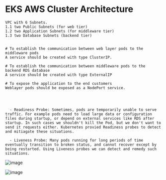 
# EKS AWS Cluster Architecture


```
VPC with 6 Subnets.
1.1 two Public Subnets (for web tier)
1.2 two Application Subnets (for middleware tier)
1.3 two Database Subnets (backend tier)


# To establish the communication between web layer pods to the middleware pods
A service should be created with type ClusterIP. 

# To establish the communication between middleware pods to the backend RDS database
A service should be created with type ExternalIP

# To expose the application to the end customers
Weblayer pods should be exposed as a NodePort service.




  - Readiness Probe: Sometimes, pods are temporarily unable to serve traffic. For example pods need to load large data or configuration files during startup, or depend on external services like RDS after startup. In such cases we shouldn't kill the Pod, but we don't want to send it requests either. Kubernetes provied Readiness probes to detect and mitiagate these situations.
  
  - Liveness Probe: Many pods running for long periods of time eventually transition to broken status, and cannot recover except by being restarted. Using Liveness probes we can detect and remedy such situations.

```


![image](https://user-images.githubusercontent.com/33985509/98441250-6ea42d00-20fd-11eb-8798-a45a60785b49.png)


![image](https://user-images.githubusercontent.com/33985509/98441330-df4b4980-20fd-11eb-9437-1f707b989bf9.png)
